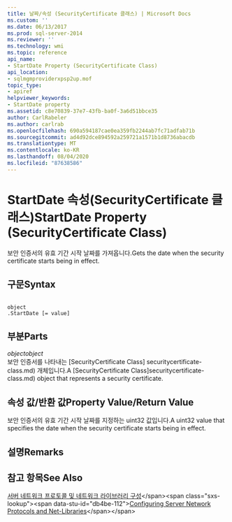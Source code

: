 ```yaml
---
title: 날짜/속성 (SecurityCertificate 클래스) | Microsoft Docs
ms.custom: ''
ms.date: 06/13/2017
ms.prod: sql-server-2014
ms.reviewer: ''
ms.technology: wmi
ms.topic: reference
api_name:
- StartDate Property (SecurityCertificate Class)
api_location:
- sqlmgmproviderxpsp2up.mof
topic_type:
- apiref
helpviewer_keywords:
- StartDate property
ms.assetid: c8e70839-37e7-43fb-ba0f-3a6d51bbce35
author: CarlRabeler
ms.author: carlrab
ms.openlocfilehash: 690a594187cae0ea359fb2244ab7fc71adfab71b
ms.sourcegitcommit: ad4d92dce894592a259721a1571b1d8736abacdb
ms.translationtype: MT
ms.contentlocale: ko-KR
ms.lasthandoff: 08/04/2020
ms.locfileid: "87638586"
---
```

# <a name="startdate-property-securitycertificate-class"></a><span data-ttu-id="db4be-102">StartDate 속성(SecurityCertificate 클래스)</span><span class="sxs-lookup"><span data-stu-id="db4be-102">StartDate Property (SecurityCertificate Class)</span></span>
  <span data-ttu-id="db4be-103">보안 인증서의 유효 기간 시작 날짜를 가져옵니다.</span><span class="sxs-lookup"><span data-stu-id="db4be-103">Gets the date when the security certificate starts being in effect.</span></span>  
  
## <a name="syntax"></a><span data-ttu-id="db4be-104">구문</span><span class="sxs-lookup"><span data-stu-id="db4be-104">Syntax</span></span>  
  
```  
  
object  
.StartDate [= value]  
```  
  
## <a name="parts"></a><span data-ttu-id="db4be-105">부분</span><span class="sxs-lookup"><span data-stu-id="db4be-105">Parts</span></span>  
 <span data-ttu-id="db4be-106">*object*</span><span class="sxs-lookup"><span data-stu-id="db4be-106">*object*</span></span>  
 <span data-ttu-id="db4be-107">보안 인증서를 나타내는 [SecurityCertificate Class] securitycertificate-class.md) 개체입니다.</span><span class="sxs-lookup"><span data-stu-id="db4be-107">A [SecurityCertificate Class]securitycertificate-class.md) object that represents a security certificate.</span></span>  
  
## <a name="property-valuereturn-value"></a><span data-ttu-id="db4be-108">속성 값/반환 값</span><span class="sxs-lookup"><span data-stu-id="db4be-108">Property Value/Return Value</span></span>  
 <span data-ttu-id="db4be-109">보안 인증서의 유효 기간 시작 날짜를 지정하는 uint32 값입니다.</span><span class="sxs-lookup"><span data-stu-id="db4be-109">A uint32 value that specifies the date when the security certificate starts being in effect.</span></span>  
  
## <a name="remarks"></a><span data-ttu-id="db4be-110">설명</span><span class="sxs-lookup"><span data-stu-id="db4be-110">Remarks</span></span>  
  
## <a name="see-also"></a><span data-ttu-id="db4be-111">참고 항목</span><span class="sxs-lookup"><span data-stu-id="db4be-111">See Also</span></span>  
 <span data-ttu-id="db4be-112">[서버 네트워크 프로토콜 및 네트워크 라이브러리 구성](https://msdn.microsoft.com/library/ms177485\(v=sql.100\).aspx)</span><span class="sxs-lookup"><span data-stu-id="db4be-112">[Configuring Server Network Protocols and Net-Libraries](https://msdn.microsoft.com/library/ms177485\(v=sql.100\).aspx)</span></span>  
  
  
